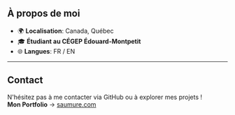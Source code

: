 ## À propos de moi
- 🌍 **Localisation**: Canada, Québec
- 🎓 **Étudiant au CÉGEP Édouard-Montpetit**
- 🌐 **Langues**: FR / EN

---

## Contact
N'hésitez pas à me contacter via GitHub ou à explorer mes projets !  
**Mon Portfolio** -> [saumure.com](https://saumure.com)
